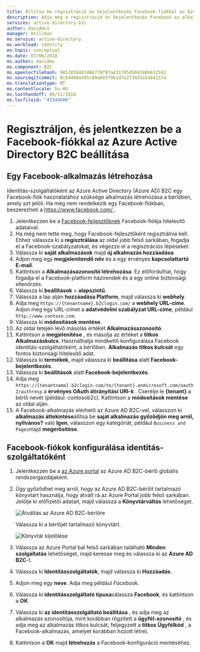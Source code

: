 ```yaml
---
title: Állítsa be regisztráció és bejelentkezés Facebook-fiókkal az Azure Active Directory B2C használatával |} A Microsoft Docs
description: Adja meg a regisztráció és bejelentkezés Facebook az alkalmazások az Azure Active Directory B2C fiókkal rendelkező ügyfelek számára.
services: active-directory-b2c
author: davidmu1
manager: mtillman
ms.service: active-directory
ms.workload: identity
ms.topic: conceptual
ms.date: 07/06/2018
ms.author: davidmu
ms.component: B2C
ms.openlocfilehash: 985285b463d66770f97a431705d5b9198b632592
ms.sourcegitcommit: 0c64460a345c89a6b579b1d7e273435a5ab4157a
ms.translationtype: MT
ms.contentlocale: hu-HU
ms.lasthandoff: 08/31/2018
ms.locfileid: "43344606"
---
```

# <a name="set-up-sign-up-and-sign-in-with-a-facebook-account-using-azure-active-directory-b2c"></a>Regisztráljon, és jelentkezzen be a Facebook-fiókkal az Azure Active Directory B2C beállítása

## <a name="create-a-facebook-application"></a>Egy Facebook-alkalmazás létrehozása

Identitás-szolgáltatóként az Azure Active Directory (Azure AD) B2C egy Facebook-fiók használatához szüksége alkalmazás létrehozása a bérlőben, amely azt jelöli. Ha még nem rendelkezik egy Facebook-fiókban, beszerezheti a [ https://www.facebook.com/ ](https://www.facebook.com/).

1. Jelentkezzen be a [Facebook-fejlesztőknek](https://developers.facebook.com/) Facebook-fiókja hitelesítő adataival.
2. Ha még nem tette meg, hogy Facebook-fejlesztőként regisztrálnia kell. Ehhez válassza ki a **regisztrálása** az oldal jobb felső sarkában, fogadja el a Facebook-szabályzatokat, és végezze el a regisztrációs lépéseket.
3. Válassza ki **saját alkalmazások** majd **új alkalmazás hozzáadása**. 
4. Adjon meg egy **megjelenítendő név** és a egy érvényes **kapcsolattartó E-mail**.
5. Kattintson a **Alkalmazásazonosító létrehozása**. Ez előfordulhat, hogy fogadja el a Facebook-platform házirendek és a egy online biztonsági ellenőrzés.
6. Válassza ki **beállítások** > **alapszintű**.
7. Válassza a lap alján **hozzáadása Platform**, majd válassza ki **webhely**.
8. Adja meg `https://{tenantname}.b2clogin.com/` a **webhely URL-címe**. Adjon meg egy URL-címet a **adatvédelmi szabályzat URL-címe**, például `http://www.contoso.com`.
9. Válassza ki **módosítások mentése**.
11. Az oldal tetején lévő másolás értékét **Alkalmazásazonosító**. 
12. Kattintson a **megjelenítése** , és másolja az értéket a **titkos Alkalmazáskulcs**. Használhatja mindkettő konfigurálása Facebook identitás-szolgáltatóként, a bérlőben. **Alkalmazás titkos kulcsát** egy fontos biztonsági hitelesítő adat.
13. Válassza ki **termékek**, majd válassza ki **beállítása** alatt **Facebook-bejelentkezés**.
14. Válassza ki **beállítások** alatt **Facebook-bejelentkezés**.
15. Adja meg `https://{tenantname}.b2clogin.com/te/{tenant}.onmicrosoft.com/oauth2/authresp` a **érvényes OAuth átirányítási URI-k** . Cserélje le **{tenant}** a bérlő nevét (például: contosob2c). Kattintson a **módosítások mentése** az oldal alján.
16. A Facebook-alkalmazás elérhető az Azure AD B2C-vel, válasszon ki **alkalmazás áttekintése**állítsa be **saját alkalmazás győződjön meg arról, nyilvános?** való **Igen**, válasszon egy kategóriát, például `Business and Pages`majd **megerősítése**.

## <a name="configure-a-facebook-account-as-an-identity-provider"></a>Facebook-fiókok konfigurálása identitás-szolgáltatóként

1. Jelentkezzen be a [az Azure portal](https://portal.azure.com/) az Azure AD B2C-bérlő globális rendszergazdájaként.
2. Úgy győződhet meg arról, hogy az Azure AD B2C-bérlőt tartalmazó könyvtárt használja, hogy átvált rá az Azure Portal jobb felső sarkában. Jelölje ki előfizetői adatait, majd válassza a **Könyvtárváltás** lehetőséget. 

    ![Átváltás az Azure AD B2C-bérlőre](./media/active-directory-b2c-setup-fb-app/switch-directories.png)

    Válassza ki a bérlőjét tartalmazó könyvtárt.

    ![Könyvtár kijelölése](./media/active-directory-b2c-setup-fb-app/select-directory.png)

3. Válassza az Azure Portal bal felső sarkában található **Minden szolgáltatás** lehetőséget, majd keresse meg és válassza ki az **Azure AD B2C**-t.
4. Válassza ki **Identitásszolgáltatók**, majd válassza ki **Hozzáadás**.
5. Adjon meg egy **neve**. Adja meg például *Facebook*.
6. Válassza ki **identitásszolgáltató típusa**válassza **Facebook**, és kattintson a **OK**.
7. Válassza ki **az identitásszolgáltató beállítása** , és adja meg az alkalmazás azonosítója, mint korábban rögzített a **ügyfél-azonosító** , és adja meg az alkalmazás titkos kulcsát, feljegyzett a **titkos Ügyfélkód** , a Facebook-alkalmazás, amelyet korábban hozott létre).
8. Kattintson a **OK** majd **létrehozás** a Facebook-konfiguráció mentéséhez.